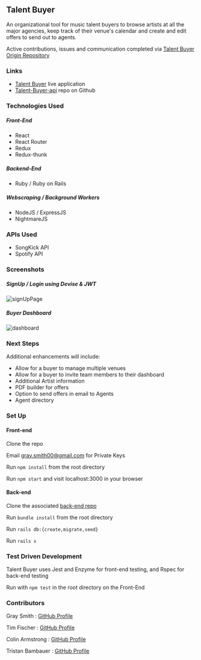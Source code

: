 ## Talent Buyer
An organizational tool for music talent buyers to browse artists at all the major agencies, keep track of their venue's calendar and create and edit offers to send out to agents. 

Active contributions, issues and communication completed via [Talent Buyer Origin Repository](https://github.com/GraySmith00/talent-buyer-client)


### Links
- [Talent Buyer](https://talent-buyer.netlify.com/) live application
- [Talent-Buyer-api](https://github.com/colinwarmstrong/talent-buyer-api) repo on Github

### Technologies Used

##### Front-End
- React
- React Router
- Redux
- Redux-thunk

##### Backend-End
- Ruby / Ruby on Rails

##### Webscraping / Background Workers
- NodeJS / ExpressJS
- NightmareJS


### APIs Used
- SongKick API
- Spotify API

### Screenshots

##### SignUp / Login using Devise & JWT
![signUpPage](https://i.imgur.com/a1xB2vn.png)

##### Buyer Dashboard
![dashboard](https://i.imgur.com/0qkjZtW.png)



### Next Steps
Additional enhancements will include:
- Allow for a buyer to manage multiple venues
- Allow for a buyer to invite team members to their dashboard
- Additional Artist information
- PDF builder for offers
- Option to send offers in email to Agents
- Agent directory

### Set Up
#### Front-end

Clone the repo

Email gray.smith00@gmail.com for Private Keys

Run `npm install` from the root directory

Run `npm start` and visit localhost:3000 in your browser

#### Back-end
Clone the associated [back-end repo](https://github.com/colinwarmstrong/talent-buyer-api)

Run `bundle install` from the root directory

Run `rails db:{create,migrate,seed}`

Run `rails s`

### Test Driven Development
Talent Buyer uses Jest and Enzyme for front-end testing, and Rspec for back-end testing

Run with `npm test` in the root directory on the Front-End

### Contributors

Gray Smith : [GitHub Profile](https://github.com/graysmith00)

Tim Fischer : [GitHub Profile](https://github.com/TFisch)

Colin Armstrong : [GitHub Profile](https://github.com/colinwarmstrong)

Tristan Bambauer : [GitHub Profile](https://github.com/TristanB17)

